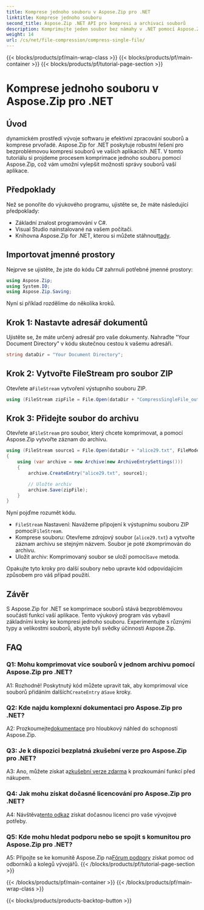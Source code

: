 ```yaml
---
title: Komprese jednoho souboru v Aspose.Zip pro .NET
linktitle: Komprese jednoho souboru
second_title: Aspose.Zip .NET API pro kompresi a archivaci souborů
description: Komprimujte jeden soubor bez námahy v .NET pomocí Aspose.Zip. Postupujte podle našeho podrobného průvodce pro efektivní správu souborů.
weight: 14
url: /cs/net/file-compression/compress-single-file/
---
```


{{< blocks/products/pf/main-wrap-class >}}
{{< blocks/products/pf/main-container >}}
{{< blocks/products/pf/tutorial-page-section >}}

# Komprese jednoho souboru v Aspose.Zip pro .NET

## Úvod

dynamickém prostředí vývoje softwaru je efektivní zpracování souborů a komprese prvořadé. Aspose.Zip for .NET poskytuje robustní řešení pro bezproblémovou kompresi souborů ve vašich aplikacích .NET. V tomto tutoriálu si projdeme procesem komprimace jednoho souboru pomocí Aspose.Zip, což vám umožní vylepšit možnosti správy souborů vaší aplikace.

## Předpoklady

Než se ponoříte do výukového programu, ujistěte se, že máte následující předpoklady:

- Základní znalost programování v C#.
- Visual Studio nainstalované na vašem počítači.
-  Knihovna Aspose.Zip for .NET, kterou si můžete stáhnout[tady](https://releases.aspose.com/zip/net/).

## Importovat jmenné prostory

Nejprve se ujistěte, že jste do kódu C# zahrnuli potřebné jmenné prostory:

```csharp
using Aspose.Zip;
using System.IO;
using Aspose.Zip.Saving;
```

Nyní si příklad rozdělíme do několika kroků.

## Krok 1: Nastavte adresář dokumentů

Ujistěte se, že máte určený adresář pro vaše dokumenty. Nahraďte "Your Document Directory" v kódu skutečnou cestou k vašemu adresáři.

```csharp
string dataDir = "Your Document Directory";
```

## Krok 2: Vytvořte FileStream pro soubor ZIP

 Otevřete a`FileStream` vytvoření výstupního souboru ZIP.

```csharp
using (FileStream zipFile = File.Open(dataDir + "CompressSingleFile_out.zip", FileMode.Create))
```

## Krok 3: Přidejte soubor do archivu

 Otevřete a`FileStream` pro soubor, který chcete komprimovat, a pomocí Aspose.Zip vytvořte záznam do archivu.

```csharp
using (FileStream source1 = File.Open(dataDir + "alice29.txt", FileMode.Open, FileAccess.Read))
{
    using (var archive = new Archive(new ArchiveEntrySettings()))
    {
        archive.CreateEntry("alice29.txt", source1);

        // Uložte archiv
        archive.Save(zipFile);
    }
}
```

Nyní pojďme rozumět kódu.

- `FileStream` Nastavení: Navážeme připojení k výstupnímu souboru ZIP pomocí`FileStream`.
- Komprese souboru: Otevřeme zdrojový soubor (`alice29.txt`) a vytvořte záznam archivu se stejným názvem. Soubor je poté zkomprimován do archivu.
-  Uložit archiv: Komprimovaný soubor se uloží pomocí`Save` metoda.

Opakujte tyto kroky pro další soubory nebo upravte kód odpovídajícím způsobem pro váš případ použití.

## Závěr

S Aspose.Zip for .NET se komprimace souborů stává bezproblémovou součástí funkcí vaší aplikace. Tento výukový program vás vybavil základními kroky ke kompresi jednoho souboru. Experimentujte s různými typy a velikostmi souborů, abyste byli svědky účinnosti Aspose.Zip.

## FAQ

### Q1: Mohu komprimovat více souborů v jednom archivu pomocí Aspose.Zip pro .NET?

A1: Rozhodně! Poskytnutý kód můžete upravit tak, aby komprimoval více souborů přidáním dalších`CreateEntry` a`Save` kroky.

### Q2: Kde najdu komplexní dokumentaci pro Aspose.Zip pro .NET?

 A2: Prozkoumejte[dokumentace](https://reference.aspose.com/zip/net/) pro hloubkový náhled do schopností Aspose.Zip.

### Q3: Je k dispozici bezplatná zkušební verze pro Aspose.Zip pro .NET?

 A3: Ano, můžete získat a[zkušební verze zdarma](https://releases.aspose.com/) k prozkoumání funkcí před nákupem.

### Q4: Jak mohu získat dočasné licencování pro Aspose.Zip pro .NET?

 A4: Návštěva[tento odkaz](https://purchase.aspose.com/temporary-license/) získat dočasnou licenci pro vaše vývojové potřeby.

### Q5: Kde mohu hledat podporu nebo se spojit s komunitou pro Aspose.Zip pro .NET?

 A5: Připojte se ke komunitě Aspose.Zip na[Fórum podpory](https://forum.aspose.com/c/zip/37) získat pomoc od odborníků a kolegů vývojářů.
{{< /blocks/products/pf/tutorial-page-section >}}

{{< /blocks/products/pf/main-container >}}
{{< /blocks/products/pf/main-wrap-class >}}

{{< blocks/products/products-backtop-button >}}
